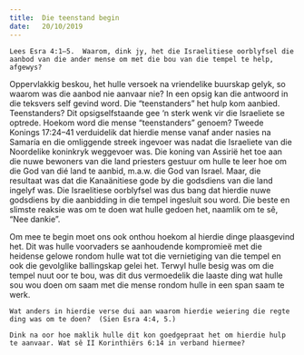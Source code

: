 ```yaml
---
title:  Die teenstand begin
date:   20/10/2019
---
```


`Lees Esra 4:1–5.  Waarom, dink jy, het die Israelitiese oorblyfsel die aanbod van die ander mense om met die bou van die tempel te help, afgewys?` 

Oppervlakkig beskou, het hulle versoek na vriendelike buurskap gelyk, so waarom was die aanbod nie aanvaar nie?  In een opsig kan die antwoord in die teksvers self gevind word.  Die “teenstanders” het hulp kom aanbied.  Teenstanders?  Dit opsigselfstaande gee ‘n sterk wenk vir die Israeliete se optrede. Hoekom word die mense “teenstanders” genoem? Tweede Konings 17:24–41 verduidelik dat hierdie mense vanaf ander nasies na Samaría en die omliggende streek ingevoer was nadat die Israeliete van die Noordelike koninkryk weggevoer was.  Die koning van Assirië het toe aan die nuwe bewoners van die land priesters gestuur om hulle te leer hoe om die God van dié land te aanbid, m.a.w. die God van Israel.  Maar, die resultaat was dat die Kanaänitiese gode by die godsdiens van die land ingelyf was.  Die Israelitiese oorblyfsel was dus bang dat hierdie nuwe godsdiens by die aanbidding in die tempel ingesluit sou word.  Die beste en slimste reaksie was om te doen wat hulle gedoen het, naamlik om te sê, “Nee dankie”. 

Om mee te begin moet ons ook onthou hoekom al hierdie dinge plaasgevind het.  Dit was hulle voorvaders se aanhoudende kompromieë met die heidense gelowe rondom hulle wat tot die vernietiging van die tempel en ook die gevolglike ballingskap gelei het. Terwyl hulle besig was om die tempel nuut oor te bou, was dit dus vermoedelik die laaste ding wat hulle sou wou doen om saam met die mense rondom hulle in een span saam te werk. 

`Wat anders in hierdie verse dui aan waarom hierdie weiering die regte ding was om te doen?  (Sien Esra 4:4, 5.)` 

`Dink na oor hoe maklik hulle dit kon goedgepraat het om hierdie hulp te aanvaar. Wat sê II Korinthiërs 6:14 in verband hiermee?`